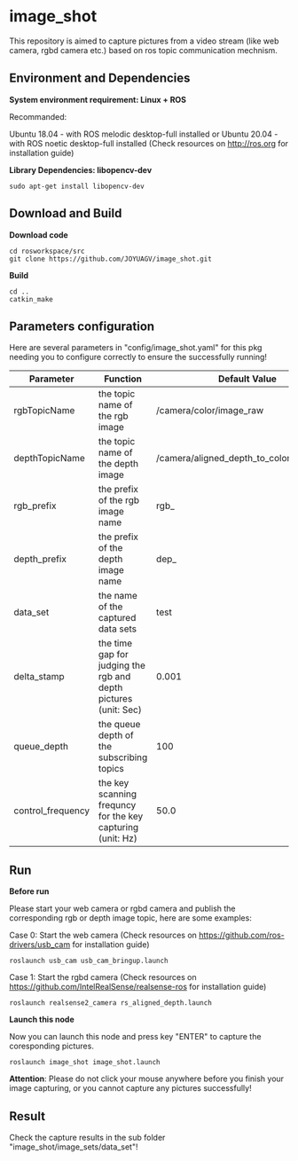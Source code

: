 # image_shot
This repository is aimed to capture pictures from a video stream (like web camera, rgbd camera etc.) based on ros topic communication mechnism. 
## Environment and Dependencies
**System environment requirement: Linux + ROS**
  
  Recommanded:
  
  Ubuntu 18.04 - with ROS melodic desktop-full installed or Ubuntu 20.04 - with ROS noetic desktop-full installed (Check resources on http://ros.org for installation guide)

**Library Dependencies: libopencv-dev** 
```
sudo apt-get install libopencv-dev
```

## Download and Build
**Download code**
```
cd rosworkspace/src 
git clone https://github.com/JOYUAGV/image_shot.git
```
**Build**
```
cd ..
catkin_make
```
## Parameters configuration

Here are several parameters in "config/image_shot.yaml" for this pkg needing you to configure correctly to ensure the successfully running!

|Parameter    |Function                       |Default Value|
|-------------|-------------------------------|------------------------|
|rgbTopicName |the topic name of the rgb image |/camera/color/image_raw |
|depthTopicName |the topic name of the depth image |/camera/aligned_depth_to_color/image_raw |
|rgb_prefix |the prefix of the rgb image name |rgb_ |
|depth_prefix |the prefix of the depth image name |dep_ |
|data_set |the name of the captured data sets |test |
|delta_stamp |the time gap for judging the rgb and depth pictures (unit: Sec) |0.001 |
|queue_depth |the queue depth of the subscribing topics |100 |
|control_frequency |the key scanning frequncy for the key capturing (unit: Hz) |50.0 |

## Run
**Before run**

Please start your web camera or rgbd camera and publish the corresponding rgb or depth image topic, here are some examples:

Case 0: Start the web camera (Check resources on https://github.com/ros-drivers/usb_cam for installation guide)
```
roslaunch usb_cam usb_cam_bringup.launch
```
Case 1: Start the rgbd camera (Check resources on https://github.com/IntelRealSense/realsense-ros for installation guide)
```
roslaunch realsense2_camera rs_aligned_depth.launch
```
**Launch this node**

Now you can launch this node and press key "ENTER" to capture the coresponding pictures.
```
roslaunch image_shot image_shot.launch
```
**Attention**: Please do not click your mouse anywhere before you finish your image capturing, or you cannot capture any pictures successfully!
## Result

Check the capture results in the sub folder "image_shot/image_sets/data_set"!

